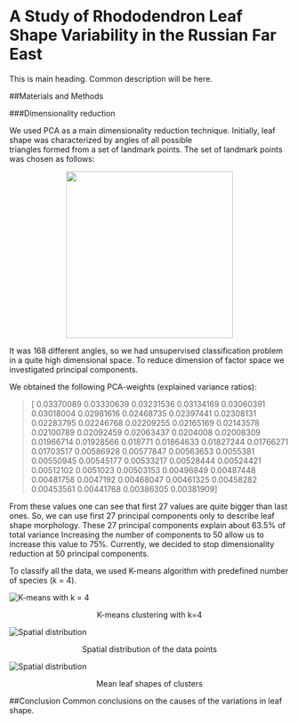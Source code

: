 # A Study of Rhododendron Leaf Shape Variability in the Russian Far East

This is main heading. Common description will be here.


##Materials and Methods


###Dimensionality reduction

We used PCA as a main dimensionality reduction technique. Initially, leaf shape was characterized by angles of all possible   
triangles formed from a set of landmark points. The set of landmark points was chosen as follows:
   
<p align="center">
<img width="300" src="https://raw.githubusercontent.com/scidam/leafs/master/leaf/imgs/landmarks.png">
</p>

It was 168 different angles, so we had unsupervised classification problem in a quite high dimensional space. 
To reduce dimension of factor space we investigated principal components. 

We obtained the following PCA-weights (explained variance ratios): 

>  [ 0.03370089  0.03330639  0.03231536  0.03134169  0.03060391  0.03018004
>  0.02981616  0.02468735  0.02397441  0.02308131  0.02283795  0.02246768
>  0.02209255  0.02165169  0.02143578  0.02100789  0.02092459  0.02063437
>  0.0204008   0.02008309  0.01966714  0.01928566  0.018771    0.01864633
>  0.01827244  0.01766271  0.01703517  0.00586928  0.00577847  0.00563653
>  0.0055381   0.00550945  0.00545177  0.00533217  0.00528444  0.00524421
>  0.00512102  0.0051023   0.00503153  0.00496849  0.00487448  0.00481758
>  0.0047192   0.00468047  0.00461325  0.00458282  0.00453561  0.00441768
>  0.00386305  0.00381909]
 
From these values one can see that first 27 values are quite bigger than last ones. So, we can use first 27 principal components only
to describe leaf  shape morphology. These 27 principal components explain about 63.5% of total variance
Increasing the number of components to 50 allow us to increase this value to 75%.
Currently, we decided to stop dimensionality reduction at 50 principal components.

To classify all the data, we used K-means algorithm with predefined number of species (k = 4). 

![K-means with k = 4](https://raw.githubusercontent.com/scidam/leafs/master/leaf/imgs/kmeans4.png)

<p align="center"> K-means clustering with k=4</p>


![Spatial distribution](https://raw.githubusercontent.com/scidam/leafs/master/leaf/imgs/distrib.png)

<p align="center"> Spatial distribution of the data points</p>


![Spatial distribution](https://raw.githubusercontent.com/scidam/leafs/master/leaf/imgs/meanshps.png)

<p align="center">Mean leaf shapes of clusters</p>


##Conclusion 
Common conclusions on the causes of the variations in leaf shape.
